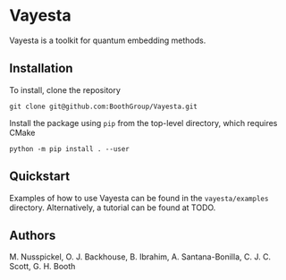 # Vayesta

Vayesta is a toolkit for quantum embedding methods.


Installation
------------

To install, clone the repository

```
git clone git@github.com:BoothGroup/Vayesta.git
```

Install the package using `pip` from the top-level directory, which requires CMake

```
python -m pip install . --user
```


Quickstart
----------

Examples of how to use Vayesta can be found in the `vayesta/examples` directory.
Alternatively, a tutorial can be found at TODO.


Authors
-------

M. Nusspickel, O. J. Backhouse, B. Ibrahim, A. Santana-Bonilla, C. J. C. Scott, G. H. Booth
